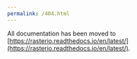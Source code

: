 ```yaml
---
permalink: /404.html
---
```


All documentation has been moved to [https://rasterio.readthedocs.io/en/latest/](https://rasterio.readthedocs.io/en/latest/).
